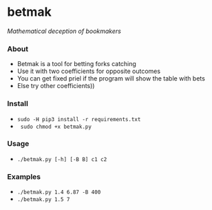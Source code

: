 # betmak
*Mathematical deception of bookmakers*

### About
* Betmak is a tool for betting forks catching
* Use it with two coefficients for opposite outcomes
* You can get fixed priel if the program will show the table with bets
* Else try other coefficients))

### Install
* ```sudo -H pip3 install -r requirements.txt```
* ``` sudo chmod +x betmak.py```

### Usage
* ```./betmak.py [-h] [-B B] c1 c2```

### Examples
* ```./betmak.py 1.4 6.87 -B 400```
* ```./betmak.py 1.5 7```